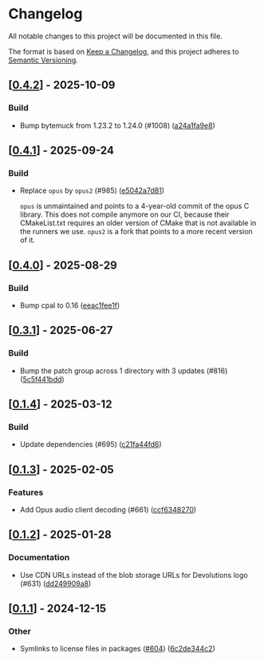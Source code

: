 # Changelog

All notable changes to this project will be documented in this file.

The format is based on [Keep a Changelog](https://keepachangelog.com/en/1.0.0/),
and this project adheres to [Semantic Versioning](https://semver.org/spec/v2.0.0.html).


## [[0.4.2](https://github.com/Devolutions/IronRDP/compare/ironrdp-rdpsnd-native-v0.4.1...ironrdp-rdpsnd-native-v0.4.2)] - 2025-10-09

### <!-- 7 -->Build

- Bump bytemuck from 1.23.2 to 1.24.0 (#1008) ([a24a1fa9e8](https://github.com/Devolutions/IronRDP/commit/a24a1fa9e8f1898b2fcdd41d87660ab9e38f89ed)) 



## [[0.4.1](https://github.com/Devolutions/IronRDP/compare/ironrdp-rdpsnd-native-v0.4.0...ironrdp-rdpsnd-native-v0.4.1)] - 2025-09-24

### <!-- 7 -->Build

- Replace `opus` by `opus2` (#985) ([e5042a7d81](https://github.com/Devolutions/IronRDP/commit/e5042a7d81b864e78ccf19d6b358d94458f951d0)) 

  `opus` is unmaintained and points to a 4-year-old commit of the opus C
  library. This does not compile anymore on our CI, because their
  CMakeList.txt requires an older version of CMake that is not available
  in the runners we use. `opus2` is a fork that points to a more recent
  version of it.

## [[0.4.0](https://github.com/Devolutions/IronRDP/compare/ironrdp-rdpsnd-native-v0.3.1...ironrdp-rdpsnd-native-v0.4.0)] - 2025-08-29

### <!-- 7 -->Build

- Bump cpal to 0.16 ([eeac1fee1f](https://github.com/Devolutions/IronRDP/commit/eeac1fee1fed4858f4776d86072790bc074e34eb)) 

## [[0.3.1](https://github.com/Devolutions/IronRDP/compare/ironrdp-rdpsnd-native-v0.3.0...ironrdp-rdpsnd-native-v0.3.1)] - 2025-06-27

### <!-- 7 -->Build

- Bump the patch group across 1 directory with 3 updates (#816) ([5c5f441bdd](https://github.com/Devolutions/IronRDP/commit/5c5f441bdd514d3fe6a29b4df872709167a9916d)) 

## [[0.1.4](https://github.com/Devolutions/IronRDP/compare/ironrdp-rdpsnd-native-v0.1.3...ironrdp-rdpsnd-native-v0.1.4)] - 2025-03-12

### <!-- 7 -->Build

- Update dependencies (#695) ([c21fa44fd6](https://github.com/Devolutions/IronRDP/commit/c21fa44fd6f3c6a6b74788ff68e83133c1314caa)) 

## [[0.1.3](https://github.com/Devolutions/IronRDP/compare/ironrdp-rdpsnd-native-v0.1.2...ironrdp-rdpsnd-native-v0.1.3)] - 2025-02-05

### <!-- 1 -->Features

- Add Opus audio client decoding (#661) ([ccf6348270](https://github.com/Devolutions/IronRDP/commit/ccf63482706ecfbbdc6038028ea2ee086d0e3640)) 


## [[0.1.2](https://github.com/Devolutions/IronRDP/compare/ironrdp-rdpsnd-native-v0.1.1...ironrdp-rdpsnd-native-v0.1.2)] - 2025-01-28

### <!-- 6 -->Documentation

- Use CDN URLs instead of the blob storage URLs for Devolutions logo (#631) ([dd249909a8](https://github.com/Devolutions/IronRDP/commit/dd249909a894004d4f728d30b3a4aa77a0f8193b)) 


## [[0.1.1](https://github.com/Devolutions/IronRDP/compare/ironrdp-rdpsnd-native-v0.1.0...ironrdp-rdpsnd-native-v0.1.1)] - 2024-12-15

### Other

- Symlinks to license files in packages ([#604](https://github.com/Devolutions/IronRDP/pull/604)) ([6c2de344c2](https://github.com/Devolutions/IronRDP/commit/6c2de344c2dd93ce9621834e0497ed7c3bfaf91a)) 
